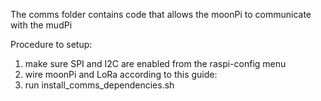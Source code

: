 The comms folder contains code that allows the moonPi to communicate with the mudPi

Procedure to setup:
1. make sure SPI and I2C are enabled from the raspi-config menu
2. wire moonPi and LoRa according to this guide:
3. run install_comms_dependencies.sh
